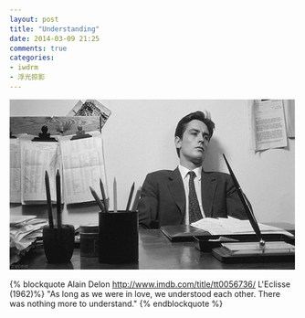 ```yaml
---
layout: post
title: "Understanding"
date: 2014-03-09 21:25
comments: true
categories: 
- iwdrm
- 浮光掠影
---
```


![Understanding](/downloads/images/iwdrm/understanding.gif "Don't touch me...")

{% blockquote Alain Delon  http://www.imdb.com/title/tt0056736/ L'Eclisse (1962)%}
"As long as we were in love, we understood each other. There was nothing more to understand."
{% endblockquote %}